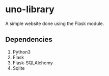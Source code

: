 # uno-library
A simple website done using the Flask module.

## Dependencies ##
1. Python3
2. Flask
3. Flask-SQLAlchemy
4. Sqlite

